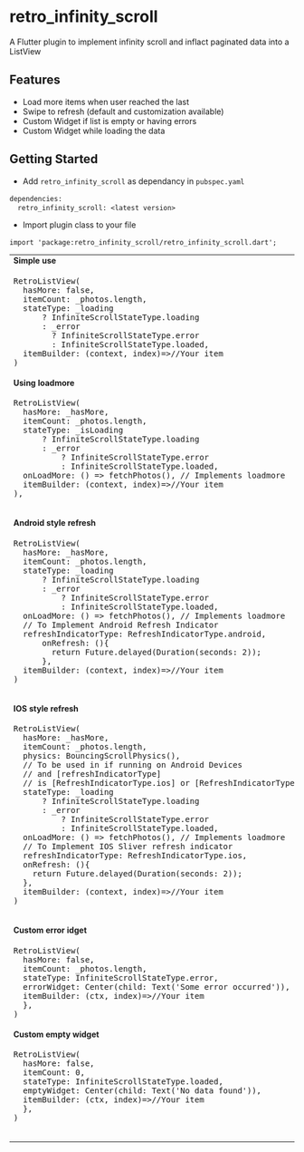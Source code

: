 # retro_infinity_scroll

A Flutter plugin to implement infinity scroll and inflact paginated data into a ListView

## Features
- Load more items when user reached the last
- Swipe to refresh (default and customization available)
- Custom Widget if list is empty or having errors
- Custom Widget while loading the data

## Getting Started

- Add ```retro_infinity_scroll``` as dependancy in ```pubspec.yaml```
```
dependencies:
  retro_infinity_scroll: <latest version>
```

- Import plugin class to your file
```
import 'package:retro_infinity_scroll/retro_infinity_scroll.dart';
```


<table>
  <tr><td> <b>Simple use</b> </td></tr>
  <tr>
    <td>
      <pre>
RetroListView(
  hasMore: false,
  itemCount: _photos.length,
  stateType: _loading
      ? InfiniteScrollStateType.loading
      : _error
        ? InfiniteScrollStateType.error
        : InfiniteScrollStateType.loaded,
  itemBuilder: (context, index)=>//Your item
)</code></td><td><img src="https://raw.githubusercontent.com/SmarttersStudio/retro_infinity_scroller/master/screenshots/loading.jpg" width=300></tr>
    <tr><td> <b>Using loadmore</b> </td></tr>
  <tr>
    <td>
      <pre>
RetroListView(
  hasMore: _hasMore,
  itemCount: _photos.length,
  stateType: _isLoading
      ? InfiniteScrollStateType.loading
      : _error
          ? InfiniteScrollStateType.error
          : InfiniteScrollStateType.loaded,
  onLoadMore: () => fetchPhotos(), // Implements loadmore
  itemBuilder: (context, index)=>//Your item
),
      </pre></td><td><img src="https://raw.githubusercontent.com/SmarttersStudio/retro_infinity_scroller/master/screenshots/loadmore.jpg" width=300></tr>
    <tr><td> <b>Android style refresh</b> </td></tr>
   <tr>
    <td>
      <pre>
RetroListView(
  hasMore: _hasMore,
  itemCount: _photos.length,
  stateType: _loading
      ? InfiniteScrollStateType.loading
      : _error
          ? InfiniteScrollStateType.error
          : InfiniteScrollStateType.loaded,
  onLoadMore: () => fetchPhotos(), // Implements loadmore
  // To Implement Android Refresh Indicator
  refreshIndicatorType: RefreshIndicatorType.android,
      onRefresh: (){
        return Future.delayed(Duration(seconds: 2));
      },
  itemBuilder: (context, index)=>//Your item
)
      </pre></td><td><img src="https://raw.githubusercontent.com/SmarttersStudio/retro_infinity_scroller/master/screenshots/android_refresh.jpg" width=300></tr>
    <tr><td> <b>IOS style refresh</b> </td></tr>
   <tr>
    <td>
      <pre>
RetroListView(
  hasMore: _hasMore,
  itemCount: _photos.length,
  physics: BouncingScrollPhysics(),
  // To be used in if running on Android Devices
  // and [refreshIndicatorType]
  // is [RefreshIndicatorType.ios] or [RefreshIndicatorType.custom]
  stateType: _loading
      ? InfiniteScrollStateType.loading
      : _error
          ? InfiniteScrollStateType.error
          : InfiniteScrollStateType.loaded,
  onLoadMore: () => fetchPhotos(), // Implements loadmore
  // To Implement IOS Sliver refresh indicator
  refreshIndicatorType: RefreshIndicatorType.ios,
  onRefresh: (){
    return Future.delayed(Duration(seconds: 2));
  },
  itemBuilder: (context, index)=>//Your item
)
      </pre></td><td><img src="https://raw.githubusercontent.com/SmarttersStudio/retro_infinity_scroller/master/screenshots/ios_refresh.jpg" width=300></tr>
    <tr><td> <b>Custom error idget</b> </td></tr>
   <tr>
    <td>
      <pre>
RetroListView(
  hasMore: false,
  itemCount: _photos.length,
  stateType: InfiniteScrollStateType.error,
  errorWidget: Center(child: Text('Some error occurred')),
  itemBuilder: (ctx, index)=>//Your item
  },
)      </pre></td><td><img src="https://raw.githubusercontent.com/SmarttersStudio/retro_infinity_scroller/master/screenshots/error.jpg" width=300></tr>
    <tr><td> <b>Custom empty widget</b> </td></tr>
   <tr>
    <td>
      <pre>
RetroListView(
  hasMore: false,
  itemCount: 0,
  stateType: InfiniteScrollStateType.loaded,
  emptyWidget: Center(child: Text('No data found')),
  itemBuilder: (ctx, index)=>//Your item
  },
)
      </pre></td><td><img src="https://raw.githubusercontent.com/SmarttersStudio/retro_infinity_scroller/master/screenshots/empty.jpg" width=300></tr>
  </table>
